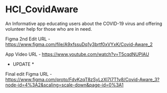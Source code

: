 # HCI_CovidAware
An Informative app educating users about the COVID-19 virus and offering volunteer help for those who are in need.

Figma 2nd Edit URL - https://www.figma.com/file/A9xfssuDq1y3brtf0xVYxK/Covid-Aware_2

App Video URL - https://www.youtube.com/watch?v=T5cqdNUPIAU

* UPDATE * 

Final edit Figma URL - https://www.figma.com/proto/FdvKzqT8zSyLzXl7I7T1v8/Covid-Aware_3?node-id=4%3A2&scaling=scale-down&page-id=0%3A1
